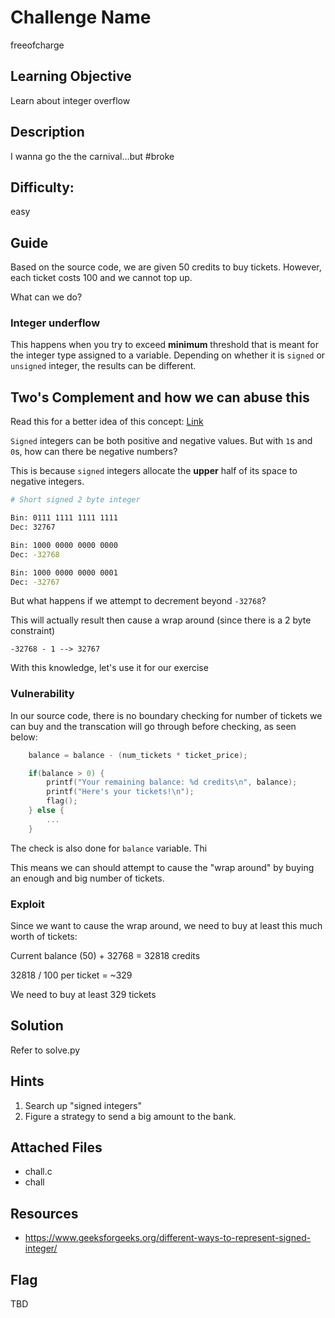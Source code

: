 # Challenge Name
freeofcharge

## Learning Objective
Learn about integer overflow

## Description 
I wanna go the the carnival...but #broke

## Difficulty:
easy

## Guide
Based on the source code, we are given 50 credits to buy tickets. However, each ticket costs 100 and we cannot top up.

What can we do?

### Integer underflow
This happens when you try to exceed **minimum** threshold that is meant for the integer type assigned to a variable. Depending on whether it is `signed` or `unsigned` integer, the results can be different.


## Two's Complement and how we can abuse this
Read this for a better idea of this concept: [Link](https://www.cs.cornell.edu/~tomf/notes/cps104/twoscomp.html)

`Signed` integers can be both positive and negative values. But with `1`s and `0`s, how can there be negative numbers?

This is because `signed` integers allocate the **upper** half of its space to negative integers.

```sh
# Short signed 2 byte integer

Bin: 0111 1111 1111 1111
Dec: 32767

Bin: 1000 0000 0000 0000
Dec: -32768

Bin: 1000 0000 0000 0001
Dec: -32767
```

But what happens if we attempt to decrement beyond `-32768`? 

This will actually result then cause a wrap around (since there is a 2 byte constraint)

```shell 
-32768 - 1 --> 32767
```

With this knowledge, let's use it for our exercise


### Vulnerability
In our source code, there is no boundary checking for number of tickets we can buy and the transcation will go through before checking, as seen below: 

```c
    balance = balance - (num_tickets * ticket_price);

    if(balance > 0) {
        printf("Your remaining balance: %d credits\n", balance);
        printf("Here's your tickets!\n");
        flag();
    } else {
        ...
    }
```

The check is also done for `balance` variable. Thi

This means we can should attempt to cause the "wrap around" by buying an enough and big number of tickets.


### Exploit
Since we want to cause the wrap around, we need to buy at least this much worth of tickets:

Current balance (50) + 32768 = 32818 credits

32818 / 100 per ticket = ~329

We need to buy at least 329 tickets

## Solution
Refer to solve.py

## Hints
1. Search up "signed integers"
2. Figure a strategy to send a big amount to the bank.

## Attached Files
- chall.c
- chall

## Resources
- https://www.geeksforgeeks.org/different-ways-to-represent-signed-integer/

## Flag
TBD